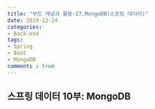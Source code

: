 ```yaml
---
title: "부트 개념과 활용-27.MongoDB(스프링 데이터)"
date: 2019-12-24
categories:
- Back-end
tags:
- Spring 
- Boot
- MongoDB
comments : true
---
```



## 스프링 데이터 10부: MongoDB
